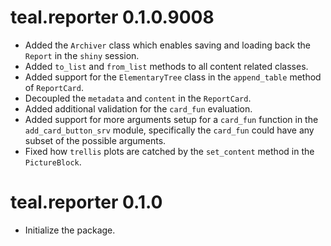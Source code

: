 # teal.reporter 0.1.0.9008

* Added the `Archiver` class which enables saving and loading back the `Report` in the `shiny` session.
* Added `to_list` and `from_list` methods to all content related classes.
* Added support for the `ElementaryTree` class in the `append_table` method of `ReportCard`.
* Decoupled the `metadata` and `content` in the `ReportCard`.
* Added additional validation for the `card_fun` evaluation.
* Added support for more arguments setup for a `card_fun` function in the `add_card_button_srv` module, specifically the `card_fun` could have any subset of the possible arguments.
* Fixed how `trellis` plots are catched by the `set_content` method in the `PictureBlock`.

# teal.reporter 0.1.0

* Initialize the package.
